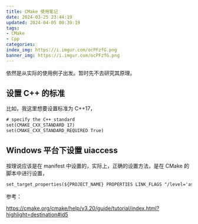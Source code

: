 ```yaml
---
title: CMake 使用笔记
date: 2024-03-25 23:44:19
updated: 2024-04-05 00:39:19
tags:
- CMake
- Cpp
categories:
index_img: https://i.imgur.com/ocPFzfG.png
banner_img: https://i.imgur.com/ocPFzfG.png
---
```


依然是从实际的使用例子出发。暂时先不去研究其原理。

## 设置 C++ 的标准

比如，我这里想要设置标准为 C++17，

```txt
# specify the C++ standard
set(CMAKE_CXX_STANDARD 17)
set(CMAKE_CXX_STANDARD_REQUIRED True)
```

## Windows 平台下设置 uiaccess

按理说应该是在 manifest 中设置的，实际上，正确的设置方法，是在 CMake 的脚本中进行设置，

```txt
set_target_properties(${PROJECT_NAME} PROPERTIES LINK_FLAGS "/level='asInvoker' /uiAccess='true'" )
```

参考：

<https://cmake.org/cmake/help/v3.20/guide/tutorial/index.html?highlight=destination#id5>



